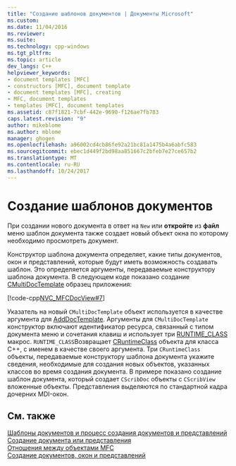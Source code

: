 ```yaml
---
title: "Создание шаблонов документов | Документы Microsoft"
ms.custom: 
ms.date: 11/04/2016
ms.reviewer: 
ms.suite: 
ms.technology: cpp-windows
ms.tgt_pltfrm: 
ms.topic: article
dev_langs: C++
helpviewer_keywords:
- document templates [MFC]
- constructors [MFC], document template
- document templates [MFC], creating
- MFC, document templates
- templates [MFC], document templates
ms.assetid: c87f1821-7cbf-442e-9690-f126ae7fb783
caps.latest.revision: "9"
author: mikeblome
ms.author: mblome
manager: ghogen
ms.openlocfilehash: a96002cd4cb86fe92a21bc81a1475b4a6abfc583
ms.sourcegitcommit: ebec1d449f2bd98aa851667c2bfeb7e27ce657b2
ms.translationtype: MT
ms.contentlocale: ru-RU
ms.lasthandoff: 10/24/2017
---
```

# <a name="document-template-creation"></a>Создание шаблонов документов
При создании нового документа в ответ на `New` или **откройте** из **файл** меню шаблон документа также создает новый объект окна по которому необходимо просмотреть документ.  
  
 Конструктор шаблона документа определяет, какие типы документов, окон и представлений, которые будут иметь возможность создавать шаблон. Это определяется аргументы, передаваемые конструктору шаблона документа. В следующем коде показано создание [CMultiDocTemplate](../mfc/reference/cmultidoctemplate-class.md) образец приложения:  
  
 [!code-cpp[NVC_MFCDocView#7](../mfc/codesnippet/cpp/document-template-creation_1.cpp)]  
  
 Указатель на новый `CMultiDocTemplate` объект используется в качестве аргумента для [AddDocTemplate](../mfc/reference/cwinapp-class.md#adddoctemplate). Аргументы для `CMultiDocTemplate` конструктор включают идентификатор ресурса, связанный с типом документа меню и сочетания клавиш и использует три [RUNTIME_CLASS](../mfc/reference/run-time-object-model-services.md#runtime_class) макрос. `RUNTIME_CLASS`Возвращает [CRuntimeClass](../mfc/reference/cruntimeclass-structure.md) объекта для класса C++, с именем в качестве своего аргумента. Три `CRuntimeClass` объекты, передаваемые конструктору шаблона документа укажите сведения, необходимые для создания новых объектов, указанных классов во время создания документа. В примере показано создание шаблон документа, который создает `CScribDoc` объекты с `CScribView` вложенные объекты. Представления выделяются по стандартной кадра дочерних MDI-окон.  
  
## <a name="see-also"></a>См. также  
 [Шаблоны документов и процесс создания документов и представлений](../mfc/document-templates-and-the-document-view-creation-process.md)   
 [Создание документа или представления](../mfc/document-view-creation.md)   
 [Отношения между объектами MFC](../mfc/relationships-among-mfc-objects.md)   
 [Создание документов, окон и представлений](../mfc/creating-new-documents-windows-and-views.md)

